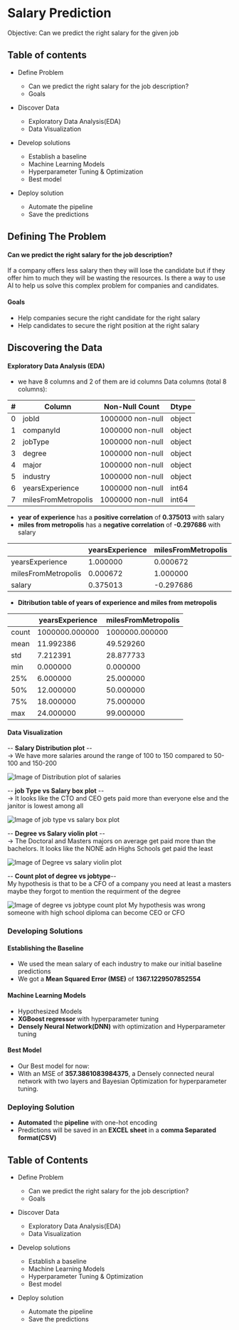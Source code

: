 # Salary Prediction

Objective: Can we predict the right salary for the given job

## Table of contents
- Define Problem
    - Can we predict the right salary for the job description?
    - Goals

- Discover Data
   - Exploratory Data Analysis(EDA)
   - Data Visualization

- Develop solutions
    - Establish a baseline
    - Machine Learning Models
    - Hyperparameter Tuning & Optimization
    - Best model

- Deploy solution
   - Automate the pipeline
   - Save the predictions



## Defining The Problem

#### Can we predict the right salary for the job description?

If a company offers less salary then they will lose the candidate but if they offer him to much they will be wasting the resources. Is there a way to use AI to help us solve this complex problem for companies and candidates.

#### Goals

- Help companies secure the right candidate for the right salary
- Help candidates to secure the right position at the right salary

## Discovering the Data

#### Exploratory Data Analysis (EDA)
- we have 8 columns and 2 of them are id columns
Data columns (total 8 columns):

|#   |Column             |Non-Null Count    |Dtype|
|--- |------             |--------------    |----- |
| 0   |jobId              |  1000000 non-null|  object|
| 1   |companyId          |  1000000 non-null|  object|
| 2   |jobType            |  1000000 non-null|  object|
| 3   |degree             |  1000000 non-null|  object|
| 4   |major              |  1000000 non-null|  object|
| 5   |industry           | 1000000 non-null|  object|
| 6   |yearsExperience    |  1000000 non-null|  int64|
| 7   |milesFromMetropolis|  1000000 non-null|  int64|

- **year of experience** has a **positive correlation** of **0.375013** with salary
- **miles from metropolis** has a **negative correlation** of **-0.297686** with salary

|               |yearsExperience | milesFromMetropolis | salary
|-------------------| ------------------- | ------------------- |-------------------|
|yearsExperience |1.000000 |0.000672 |0.375013|
|milesFromMetropolis |0.000672 |1.000000 |-0.297686|
|salary|0.375013|-0.297686 |1.000000|

- **Ditribution table of years of experience and miles from metropolis**

|   |yearsExperience |milesFromMetropolis|
|----|--------------|-------------------|
|count |1000000.000000 |1000000.000000|
|mean |11.992386 |49.529260|
|std |7.212391 |28.877733|
|min |0.000000 |0.000000|
|25% |6.000000 |25.000000|
|50% |12.000000 |50.000000|
|75% |18.000000 |75.000000|
|max |24.000000 |99.000000|

#### Data Visualization

-- **Salary Distribution plot** --
<br />
-> We have more salaries around the range of 100 to 150 compared to 50-100 and 150-200

![Image of Distribution plot of salaries](/reports/figures/graphs/png/salary_distribution.png)

-- **job Type vs Salary box plot** --
<br />
-> It looks like the CTO and CEO gets paid more than everyone else and the janitor is lowest among all

![Image of job type vs salary box plot](/reports/figures/graphs/png/jobType_salary_box.png)

-- **Degree vs Salary violin plot** --
<br />
-> The Doctoral and Masters majors on average get paid more than the bachelors. It looks like the NONE adn Highs Schools get paid the least

![Image of Degree vs salary violin plot](/reports/figures/graphs/png/degree_salary_violin.png)

-- **Count plot of degree vs jobtype**--
<br />
My hypothesis is that to be a CFO of a company you need at least a masters maybe they forgot to mention the requirment of the degree

![Image of degree vs jobtype count plot](/reports/figures/graphs/png/jobType_count.png)
My hypothesis was wrong someone with high school diploma can become CEO or CFO

### Developing Solutions

#### Establishing the Baseline
- We used the mean salary of each industry to make our initial baseline predictions
- We got a **Mean Squared Error (MSE)** of **1367.1229507852554**

#### Machine Learning Models
- Hypothesized Models
- **XGBoost regressor** with hyperparameter tuning
- **Densely Neural Network(DNN)** with optimization and Hyperparameter tuning

#### Best Model
- Our Best model for now:
- With an MSE of **357.3861083984375**, a Densely connected neural network with two layers and Bayesian Optimization for hyperparameter tuning.

### Deploying Solution
- **Automated** the **pipeline** with one-hot encoding
- Predictions will be saved in an **EXCEL sheet** in a **comma Separated format(CSV)**

## Table of Contents
- Define Problem
    - Can we predict the right salary for the job description?
    - Goals

- Discover Data
   - Exploratory Data Analysis(EDA)
   - Data Visualization

- Develop solutions
    - Establish a baseline
    - Machine Learning Models
    - Hyperparameter Tuning & Optimization
    - Best model

- Deploy solution
   - Automate the pipeline
   - Save the predictions
